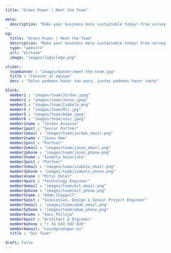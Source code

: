 ```yaml
---
title: "Green Power | Meet the Team"

meta:
  description: "Make your business more sustainable today! Free survey! Save money and cut emissions - turnkey Solar solutions. Up to 25 years warranty on Solar Panels for your business.
"
og:
  title: "Green Power | Meet the Team"
  description: "Make your business more sustainable today! Free survey! Save money and cut emissions - turnkey Solar solutions. Up to 25 years warranty on Solar Panels for your business." 
  type: "website"
  url: "es/team"
  image: "images/logo/logo.png"

slider:
  teambanner : "images/banner/meet-the-team.jpg"
  title : "Conocer al equipo"
  desc : "Solos podemos hacer tan poco, juntos podemos hacer tanto"

block:
  member1 : "images/team/Jordan.jpeg"
  member2 : "images/team/Jason.jpeg"
  member3 : "images/team/Izabela.png"
  member4 : "images/team/Mit.jpg"
  member5 : "images/team/Adam.jpeg"
  member6 : "images/team/xavi.jpeg"
  member1name : "Jordan Assassa"
  member1post : "Senior Partner"
  member1email : "images/team/jordan_email.png"
  member2name : "Jason Ham"
  member2post : "Partner"
  member2email : "images/team/jason_email.png"
  member2phone : "images/team/jason_phone.png"
  member3name : "Izabela Swiecicka"
  member3post : "Partner"
  member3email : "images/team/izabela_email.png"
  member3phone : "images/team/izabela_phone.png"
  member4name : "Mital Patel"
  member4post : "Technology Engineer"
  member4email : "images/team/mit_email.png"
  member4phone : "images/team/mit_phone.png"
  member5name : "Adam Chappell"
  member5post : "Simulation, Design & Senior Project Engineer"
  member5email : "images/team/adam_email.png"
  member5phone : "images/team/adam_phone.png"
  member6name : "Xavi Palleja"
  member6post : "Architect & Engineer"
  member6phone : "+ 34 634 597 619"
  member6email: "xavi@greenpwr.eu"
  title : "Our Team"

draft: false
---
```

